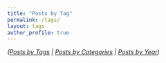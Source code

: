```yaml
---
title: "Posts by Tag"
permalink: /tags/
layout: tags
author_profile: true
---
```



_([Posts by Tags](/blog/tags/) | [Posts by Categories](/blog/category/) | [Posts by Year](/blog/year-archive/))_
